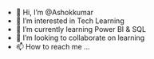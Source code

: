 - 👋 Hi, I’m @Ashokkumar
- 👀 I’m interested in Tech Learning
- 🌱 I’m currently learning Power BI & SQL
- 💞️ I’m looking to collaborate on learning
- 📫 How to reach me ...

<!---
Ashokkumar0703/Ashokkumar0703 is a ✨ special ✨ repository because its `README.md` (this file) appears on your GitHub profile.
You can click the Preview link to take a look at your changes.
--->
